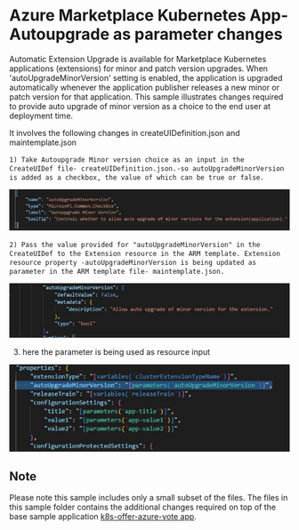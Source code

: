 # Azure Marketplace Kubernetes App- Autoupgrade as parameter changes

Automatic Extension Upgrade is available for Marketplace Kubernetes applications (extensions) for minor and patch version upgrades.
When 'autoUpgradeMinorVersion' setting is enabled, the application is upgraded automatically whenever the application publisher releases a new minor or patch version for that application.
This sample illustrates changes required to provide auto upgrade of minor version as a choice to the end user at deployment time.

It involves the following changes in createUIDefinition.json and maintemplate.json

    1) Take Autoupgrade Minor version choice as an input in the CreateUIDef file- createUIDefinition.json.-so autoUpgradeMinorVersion is added as a checkbox, the value of which can be true or false. 
<p align="center"><img src="images/auto-upgrade-minor-version-createuidef-change.JPG" alt="AutoUpgradeasInput" width="800"/>

    2) Pass the value provided for "autoUpgradeMinorVersion" in the CreateUIDef to the Extension resource in the ARM template. Extension resource property -autoUpgradeMinorVersion is being updated as parameter in the ARM template file- maintemplate.json.

<p align="center"><img src="images/auto-upgrade-minor-version-armtemplate-change1.JPG" alt="Autoupgrade as ARM Parameter" width="800"/>

3) here the parameter is being used as resource input
<p align="center"><img src="images/auto-upgrade-minor-version-armtemplate-change2.JPG" alt="Autoupgrade as Resource Input" width="800"/>



## Note
Please note this sample includes only a small subset of the files. The files in this sample folder contains the additional changes required on top of the base sample application [k8s-offer-azure-vote app](https://github.com/Azure-Samples/kubernetes-offer-samples/tree/main/samples/k8s-offer-azure-vote).
